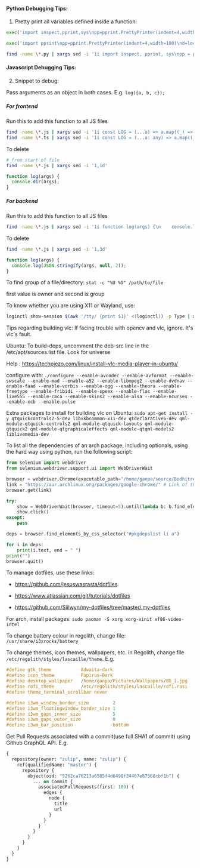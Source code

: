 #### Python Debugging Tips:

1. Pretty print all variables defined inside a function:

```python
exec('import inspect,pprint,sys\npp=pprint.PrettyPrinter(indent=4,width=100)\nd={k:v for k,v in locals().items() if not inspect.ismodule(v)}\npp.pprint(d)\nprint("\\nStack trace:")\nfor i in inspect.stack():\n    print(i.function, "\nin", i.filename, "at line no.", i.lineno)', globals())
```

```python
exec('import pprint\npp=pprint.PrettyPrinter(indent=4,width=100)\nd=locals()\ndel d["d"]\nif "__builtins__" in d:\n    del d["__builtins__"]\npp.pprint(d)')
```

```sh
find -name \*.py | xargs sed -i '1i import inspect, pprint, sys\npp = pprint.PrettyPrinter(indent=4, width=100, stream=sys.stderr)\ndef LOG(*args):\n    for arg in args:\n        pp.pprint(arg)'
```

#### Javascript Debugging Tips:

2. Snippet to debug:

Pass arguments as an object in both cases. E.g. `log({a, b, c});`

##### For frontend

Run this to add this function to all JS files

```sh
find -name \*.js | xargs sed -i '1i const LOG = (...a) => a.map((_) => console.debug(JSON.stringify(_, null, 2)));\n'
find -name \*.ts | xargs sed -i '1i const LOG = (...a: any) => a.map((_: any) => console.debug(JSON.stringify(_, null, 2)));\n'
```

To delete

```sh
# from start of file
find -name \*.js | xargs sed -i '1,1d'
```

```javascript
function log(args) {
  console.dir(args);
}
```

##### For backend

Run this to add this function to all JS files

```sh
find -name \*.js | xargs sed -i '1i function log(args) {\n    console.log(JSON.stringify(args, null, 2));\n}\n'
```

To delete

```sh
find -name \*.js | xargs sed -i '1,3d'
```

```javascript
function log(args) {
  console.log(JSON.stringify(args, null, 2));
}
```

To find group of a file/directory: `stat -c "%U %G" /path/to/file`

first value is owner and second is group

To know whether you are using X11 or Wayland, use:

```sh
loginctl show-session $(awk '/tty/ {print $1}' <(loginctl)) -p Type | awk -F= '{print $2}'
```

Tips regarding building vlc:
If facing trouble with opencv and vlc, ignore. It's vlc's fault.

Ubuntu:
To build-deps, uncomment the deb-src line in the /etc/apt/sources.list file. Look for universe

Help : https://techpiezo.com/linux/install-vlc-media-player-in-ubuntu/

configure with:
`./configure --enable-avcodec --enable-avformat --enable-swscale --enable-mad --enable-a52 --enable-libmpeg2 --enable-dvdnav --enable-faad --enable-vorbis --enable-ogg --enable-theora --enable-freetype --enable-fribidi --enable-speex --enable-flac --enable-live555 --enable-caca --enable-skins2 --enable-alsa --enable-ncurses --enable-xcb --enable-pulse`

Extra packages to install for building vlc on Ubuntu:
`sudo apt-get install -y qtquickcontrols2-5-dev libxkbcommon-x11-dev qtdeclarative5-dev qml-module-qtquick-controls2 qml-module-qtquick-layouts qml-module-qtquick2 qml-module-qtgraphicaleffects qml-module-qtqml-models2 liblivemedia-dev`

To list all the dependencies of an arch package, including optionals, using the hard way using python, run the following script:

```python
from selenium import webdriver
from selenium.webdriver.support.ui import WebDriverWait

browser = webdriver.Chrome(executable_path="/home/ganpa/source/Bodhitree-Scrapper/assets/chromedriver_linux")
link = "https://aur.archlinux.org/packages/google-chrome/" # Link of the package
browser.get(link)

try:
    show = WebDriverWait(browser, timeout=5).until(lambda b: b.find_element_by_css_selector("#pkgdepslistlink"))
    show.click()
except:
    pass

deps = browser.find_elements_by_css_selector("#pkgdepslist li a")

for i in deps:
    print(i.text, end = " ")
print("")
browser.quit()
```

To manage dotfiles, use these links:

- https://github.com/jesuswasrasta/dotfiles

- https://www.atlassian.com/git/tutorials/dotfiles

- https://github.com/Siilwyn/my-dotfiles/tree/master/.my-dotfiles

For arch, install packages:
`sudo pacman -S xorg xorg-xinit xf86-video-intel`

To change battery colour in regolith, change file:
`/usr/share/i3xrocks/battery`

To change themes, icon themes, wallpapers, etc. in Regolith, change file `/etc/regolith/styles/lascaille/theme`.
E.g.

```C
#define gtk_theme           Adwaita-dark
#define icon_theme          Papirus-Dark
#define desktop_wallpaper   /home/ganpa/Pictures/Wallpapers/BG_1.jpg
#define rofi_theme          /etc/regolith/styles/lascaille/rofi.rasi
#define theme_terminal_scrollbar never

#define i3wm_window_border_size         2
#define i3wm_floatingwindow_border_size 1
#define i3wm_gaps_inner_size            5
#define i3wm_gaps_outer_size            0
#define i3wm_bar_position               bottom
```

Get Pull Requests associated with a commit(use full SHA1 of commit) using Github GraphQL API.
E.g.

```graphql
{
  repository(owner: "zulip", name: "zulip") {
    ref(qualifiedName: "master") {
      repository {
        object(oid: "5262ca76213a6585f4d6498f34467e87568cbf1b") {
          ... on Commit {
            associatedPullRequests(first: 100) {
              edges {
                node {
                  title
                  url
                }
              }
            }
          }
        }
      }
    }
  }
}
```
